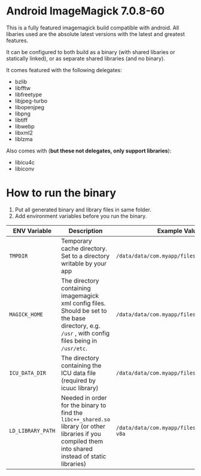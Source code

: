 
# Android ImageMagick 7.0.8-60
This is a fully featured imagemagick build compatible with android. All libaries used are the absolute latest versions with the latest and greatest features.

It can be configured to both build as a binary (with shared libaries or statically linked), or as separate shared libraries (and no binary).

It comes featured with the following delegates:

 - bzlib
 - libfftw
 - libfreetype
 - libjpeg-turbo
 - libopenjpeg
 - libpng
 - libtiff
 - libwebp
 - libxml2
 - liblzma

Also comes with (**but these not delegates, only support libraries**):
- libicu4c
- libiconv

# How to run the binary


1. Put all generated binary and library files in same folder.
2. Add environment variables before you run the binary.

| ENV Variable | Description | Example Value |
|--|--|--|
|`TMPDIR`|Temporary cache directory. Set to a directory writable by your app|`/data/data/com.myapp/files/TMP`|
|`MAGICK_HOME`|The directory containing imagemagick xml config files. Should be set to the base directory, e.g. `/usr` , with config files being in `/usr/etc`.| `/data/data/com.myapp/files/usr`|
|`ICU_DATA_DIR`|The directory containing the ICU data file (required by icuuc library)|`/data/data/com.myapp/files/usr/icu`|
|`LD_LIBRARY_PATH`|Needed in order for the binary to find the `libc++_shared.so` library (or other libraries if you compiled them into shared instead of static libraries)|`/data/data/com.myapp/files/usr/bin/arm64-v8a`|

